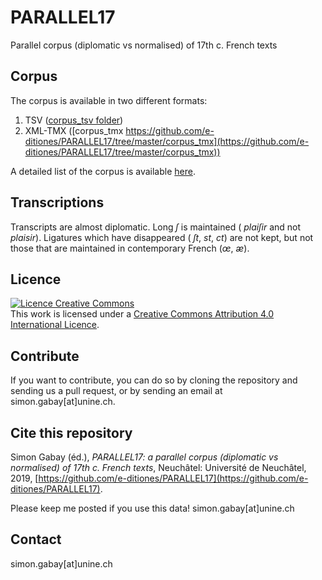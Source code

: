 # PARALLEL17

Parallel corpus (diplomatic vs normalised) of 17th c. French texts

## Corpus

The corpus is available in two different formats:
1. TSV ([corpus_tsv folder](https://github.com/e-ditiones/PARALLEL17/tree/master/corpus_tsv))
2. XML-TMX ([corpus_tmx https://github.com/e-ditiones/PARALLEL17/tree/master/corpus_tmx](https://github.com/e-ditiones/PARALLEL17/tree/master/corpus_tmx))

A detailed list of the corpus is available [here](https://github.com/e-ditiones/PARALLEL17/blob/master/TableOfContent.tsv).

## Transcriptions
Transcripts are almost diplomatic. Long *ſ* is maintained ( *plaiſir* and not *plaisir*).
Ligatures which have disappeared ( *ſt*, *st*, *ct*) are not kept, but not those that are maintained in contemporary French (*œ*, *æ*).

## Licence
<a rel="license" href="http://creativecommons.org/licenses/by/4.0/"><img alt="Licence Creative Commons" style="border-width:0" src="https://i.creativecommons.org/l/by/4.0/88x31.png" /></a><br />This work is licensed under a <a rel="license" href="http://creativecommons.org/licenses/by/4.0/">Creative Commons Attribution 4.0 International Licence</a>.

## Contribute
If you want to contribute, you can do so by cloning the repository and sending us a pull request, or by sending an email at simon.gabay[at]unine.ch.

## Cite this repository
Simon Gabay (éd.), _PARALLEL17: a parallel corpus (diplomatic vs normalised) of 17th c. French texts_, Neuchâtel: Université de Neuchâtel, 2019, [https://github.com/e-ditiones/PARALLEL17](https://github.com/e-ditiones/PARALLEL17).

Please keep me posted if you use this data! simon.gabay[at]unine.ch

## Contact
simon.gabay[at]unine.ch
